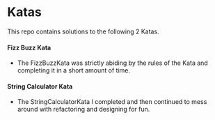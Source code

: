 # Katas
This repo contains solutions to the following 2 Katas.


#### Fizz Buzz Kata
 - The FizzBuzzKata was strictly abiding by the rules of the Kata and completing it in a short amount of time.
#### String Calculator Kata
 - The StringCalculatorKata I completed and then continued to mess around with refactoring and designing for fun.
